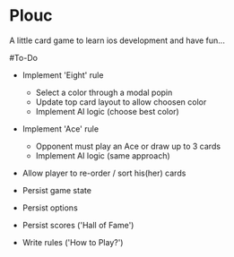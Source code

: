 Plouc
=========

A little card game to learn ios development and have fun...

#To-Do

- Implement 'Eight' rule
    - Select a color through a modal popin
    - Update top card layout to allow choosen color
    - Implement AI logic (choose best color)

- Implement 'Ace' rule
    - Opponent must play an Ace or draw up to 3 cards
    - Implement AI logic (same approach)

- Allow player to re-order / sort his(her) cards

- Persist game state

- Persist options

- Persist scores ('Hall of Fame')

- Write rules ('How to Play?')
